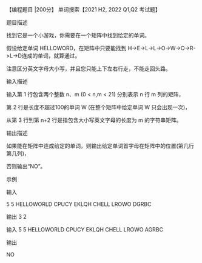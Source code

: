 【编程题目 |200分】 单词搜索【2021 H2, 2022 Q1,Q2 考试题】

题目描述

找到它是一个小游戏，你需要在一个矩阵中找到给定的单词。

假设给定单词 HELLOWORD，在矩阵中只要能找到 H->E->L->L->O->W->O->R->L->D连成的单词，就算通过。

注意区分英文字母大小写，并且您只能上下左右行走，不能走回头路。

输入描述

输入第 1 行包含两个整数 n、m (0 < n,m < 21) 分别表示 n 行 m 列的矩阵，

第 2 行是长度不超过100的单词 W (在整个矩阵中给定单词 W 只会出现一次)，

从第 3 行到第 n+2 行是指包含大小写英文字母的长度为 m 的字符串矩阵。

输出描述

如果能在矩阵中连成给定的单词，则输出给定单词首字母在矩阵中的位置(第几行 第几列)，

否则输出“NO”。

示例

输入

5 5
HELLOWORLD
CPUCY
EKLQH
CHELL
LROWO
DGRBC

输出
3 2

输入
5 5
HELLOWORLD
CPUCY
EKLQH
CHELL
LROWO
AGRBC


输出

NO